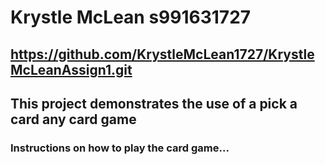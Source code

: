 # Krystle McLean s991631727
## https://github.com/KrystleMcLean1727/KrystleMcLeanAssign1.git
## This project demonstrates the use of a pick a card any card game
### Instructions on how to play the card game... 
